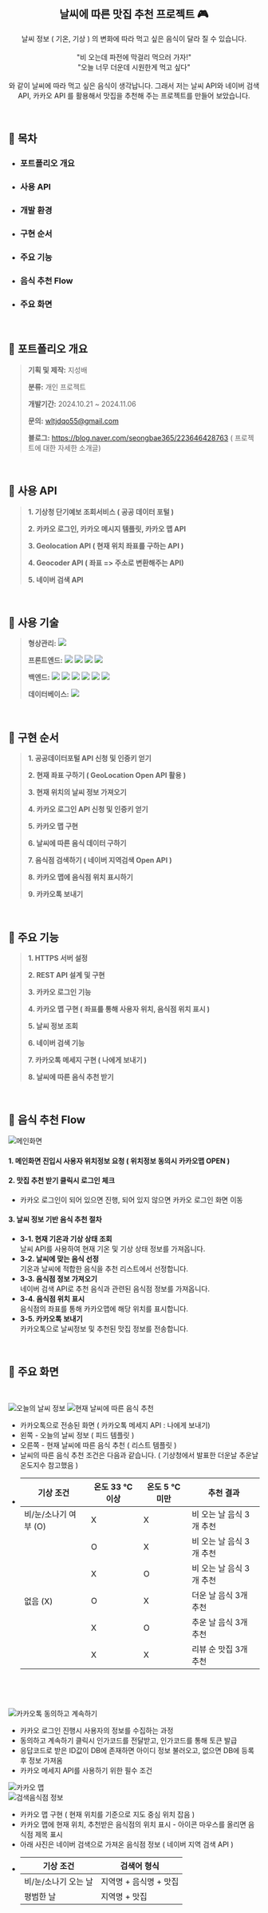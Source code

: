 <div align="center">
<h2>날씨에 따른 맛집 추천 프로젝트 🎮</h2>
날씨 정보 ( 기온, 기상 ) 의 변화에 따라 먹고 싶은 음식이 달라 질 수 있습니다.<br><br>
"비 오는데 파전에 막걸리 먹으러 가자!"<br>
"오늘 너무 더운데 시원한게 먹고 싶다"<br><br>
와 같이 날씨에 따라 먹고 싶은 음식이 생각납니다. 그래서 저는 날씨 API와 네이버 검색 API, 카카오 API 를 활용해서 맛집을 추천해 주는 프로젝트를 만들어 보았습니다.
</div>

&nbsp;

## **📗 목차**

- ### 포트폴리오 개요
- ### 사용 API
- ### 개발 환경
- ### 구현 순서
- ### 주요 기능
- ### 음식 추천 Flow
- ### 주요 화면

&nbsp;

## **🔲 포트폴리오 개요**

> **기획 및 제작:** 지성배
>
> **분류:** 개인 프로젝트
>
> **개발기간:** 2024.10.21 ~ 2024.11.06
>
> **문의:** wltjdqo55@gmail.com
> 
> **블로그:** https://blog.naver.com/seongbae365/223646428763 ( 프로젝트에 대한 자세한 소개글)

&nbsp;

## **🔲 사용 API**

> **1. 기상청 단기예보 조회서비스 ( 공공 데이터 포털 )**
> 
> **2. 카카오 로그인, 카카오 메시지 템플릿, 카카오 맵 API**
> 
> **3. Geolocation API ( 현재 위치 좌표를 구하는 API )**
> 
> **4. Geocoder API ( 좌표 => 주소로 변환해주는 API)**
> 
> **5. 네이버 검색 API**

&nbsp;

## **🔲 사용 기술**

> **형상관리:** <img src="https://img.shields.io/badge/GITHUB-181717?style=flat-square&logo=github&logoColor=white"/>
>
> **프론트엔드:** <img src="https://img.shields.io/badge/HTML-E34F26?style=flat-square&logo=HTML5&logoColor=white"/> <img src="https://img.shields.io/badge/CSS3-1572B6?style=flat-square&logo=CSS3&logoColor=white"/> <img src="https://img.shields.io/badge/Vue.js-4FC08D?style=flat-square&logo=Vue.js&logoColor=white"/> <img src="https://img.shields.io/badge/Axios-5A29E4?style=flat-square&logo=Axios&logoColor=white"/>
>
> **백엔드:** <img src="https://img.shields.io/badge/JAVA-1572B6?style=flat-square&logo=JAVA&logoColor=white"/> <img src="https://img.shields.io/badge/Spring Boot-6DB33F?style=flat-square&logo=Spring Boot&logoColor=white"/> <img src="https://img.shields.io/badge/INTELLIJ IDEA-000000?style=flat-square&logo=intellijidea&logoColor=white"/> <img src="https://img.shields.io/badge/POSTMAN-FF6C37?style=flat-square&logo=postman&logoColor=white"/> <img src="https://img.shields.io/badge/DBeaver-382923?style=flat-square&logo=dbeaver&logoColor=white"/> <img src="https://img.shields.io/badge/GRADLE-02303A?style=flat-square&logo=gradle&logoColor=white"/>
>
> **데이터베이스:** <img src="https://img.shields.io/badge/PostgreSQL-4169E1?style=flat-square&logo=PostgreSQL&logoColor=white"/>

&nbsp;

## **🔲 구현 순서**

> **1. 공공데이터포털 API 신청 및 인증키 얻기**
>
> **2. 현재 좌표 구하기 ( GeoLocation Open API 활용 )**
>
> **3. 현재 위치의 날씨 정보 가져오기**
>
> **4. 카카오 로그인 API 신청 및 인증키 얻기**
>
> **5. 카카오 맵 구현**
> 
> **6. 날씨에 따른 음식 데이터 구하기**
>
> **7. 음식점 검색하기 ( 네이버 지역검색 Open API )**
>
> **8. 카카오 맵에 음식점 위치 표시하기**
>
> **9. 카카오톡 보내기**

&nbsp;

## **🔲 주요 기능**

> **1. HTTPS 서버 설정**
>
> **2. REST API 설계 및 구현**
>
> **3. 카카오 로그인 기능**
>
> **4. 카카오 맵 구현 ( 좌표를 통해 사용자 위치, 음식점 위치 표시 )**
>
> **5. 날씨 정보 조회**
>
> **6. 네이버 검색 기능**
>
> **7. 카카오톡 메세지 구현 ( 나에게 보내기 )**
>
> **8. 날씨에 따른 음식 추천 받기**

&nbsp;

## **🔲 음식 추천 Flow**

<img src="https://github.com/user-attachments/assets/6bdd617e-c9be-403a-8b4b-c3e4b0ba8ada" alt="메인화면" style="display:inline-block; "/>

#### 1. 메인화면 진입시 사용자 위치정보 요청 ( 위치정보 동의시 카카오맵 OPEN )
#### 2. 맛집 추천 받기 클릭시 로그인 체크
-  카카오 로그인이 되어 있으면 진행, 되어 있지 않으면 카카오 로그인 화면 이동
#### 3. 날씨 정보 기반 음식 추천 절차
- **3-1. 현재 기온과 기상 상태 조회**  
  날씨 API를 사용하여 현재 기온 및 기상 상태 정보를 가져옵니다.
- **3-2. 날씨에 맞는 음식 선정**  
  기온과 날씨에 적합한 음식을 추천 리스트에서 선정합니다.
- **3-3. 음식점 정보 가져오기**  
  네이버 검색 API로 추천 음식과 관련된 음식점 정보를 가져옵니다.
- **3-4. 음식점 위치 표시**  
  음식점의 좌표를 통해 카카오맵에 해당 위치를 표시합니다.
- **3-5. 카카오톡 보내기**  
  카카오톡으로 날씨정보 및 추천된 맛집 정보를 전송합니다.

&nbsp;

## **🔲 주요 화면**

&nbsp;

<img src="https://github.com/user-attachments/assets/5552af47-a4ff-4bfa-8525-19118d3040b6" alt="오늘의 날씨 정보" style="display:inline-block; "/>
<img src="https://github.com/user-attachments/assets/a5a0a171-fb45-4eb1-8bdb-bb1d1fceceb9" alt="현재 날씨에 따른 음식 추천" style="display:inline-block; "/>

- 카카오톡으로 전송된 화면 ( 카카오톡 메세지 API : 나에게 보내기)
- 왼쪽 - 오늘의 날씨 정보 ( 피드 템플릿 )
- 오른쪽 - 현재 날씨에 따른 음식 추천 ( 리스트 템플릿 )
- 날씨의 따른 음식 추천 조건은 다음과 같습니다. ( 기상청에서 발표한 더운날 추운날 온도지수 참고했음 )
- 
  | 기상 조건                 | 온도 33 ℃ 이상          | 온도 5 ℃ 미만        | 추천 결과                |
  |--------------------------|-------------------------|-----------------------|--------------------------|
  | 비/눈/소나기 여부 (O)    | X                       | X                     | 비 오는 날 음식 3개 추천 |
  |                          | O                       | X                     | 비 오는 날 음식 3개 추천 |
  |                          | X                       | O                     | 비 오는 날 음식 3개 추천 |
  | 없음 (X)                 | O                       | X                     | 더운 날 음식 3개 추천    |
  |                          | X                       | O                     | 추운 날 음식 3개 추천    |
  |                          | X                       | X                     | 리뷰 순 맛집 3개 추천    |

&nbsp;

&nbsp;

<img src="https://github.com/user-attachments/assets/c3e8f105-e4e2-45de-9bba-9858968bce4b" alt="카카오톡 동의하고 계속하기" style="display:inline-block; "/>

- 카카오 로그인 진행시 사용자의 정보를 수집하는 과정
- 동의하고 계속하기 클릭시 인가코드를 전달받고, 인가코드를 통해 토큰 발급
- 응답코드로 받은 ID값이 DB에 존재하면 아이디 정보 불러오고, 없으면 DB에 등록 후 정보 가져옴
- 카카오 메세지 API를 사용하기 위한 필수 조건

<img src="https://github.com/user-attachments/assets/e3142280-0052-4831-b2a4-c68413daf765" alt="카카오 맵" style="display:inline-block; "/><br>
<img src="https://github.com/user-attachments/assets/d40a0882-9be6-4183-a461-8d2239e88222" alt="검색음식점 정보" style="display:inline-block; "/>

- 카카오 맵 구현 ( 현재 위치를 기준으로 지도 중심 위치 잡음 )
- 카카오 맵에 현재 위치, 추천받은 음식점의 위치 표시 - 아이콘 마우스를 올리면 음식점 제목 표시
- 아래 사진은 네이버 검색으로 가져온 음식점 정보 ( 네이버 지역 검색 API )
- | 기상 조건                    | 검색어 형식                      |
  |-----------------------------|----------------------------------|
  | 비/눈/소나기 오는 날         | 지역명 + 음식명 + 맛집          |
  | 평범한 날                    | 지역명 + 맛집                   |
